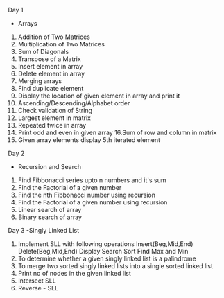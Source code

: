 
Day 1 
- Arrays
1. Addition of Two Matrices
2. Multiplication of Two Matrices
3. Sum of Diagonals
4. Transpose of a Matrix
5. Insert element in array
6. Delete element in array
7. Merging arrays
8. Find duplicate element
9. Display the location of given element in array and print it
10. Ascending/Descending/Alphabet order
11. Check validation of String
12. Largest element in matrix
13. Repeated twice in array
15. Print odd and even in given array
16.Sum of row and column in matrix
17. Given array elements display 5th iterated element

Day 2 
- Recursion and Search
1. Find Fibbonacci series upto n numbers and it's sum
2. Find the Factorial of a given number
3. Find the nth Fibbonacci number using recursion
4. Find the Factorial of a given number using recursion
5. Linear search of array
6. Binary search of array

Day 3
-Singly Linked List
1.	Implement SLL with following operations
Insert(Beg,Mid,End)
Delete(Beg,Mid,End)
Display
Search
Sort
Find Max and Min
2. To determine whether a given singly linked list is a palindrome
3. To merge two sorted singly linked lists into a single sorted linked list
4. Print no of nodes in the given linked list
5. Intersect SLL
6. Reverse - SLL
